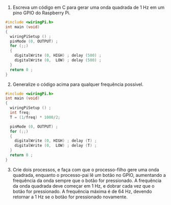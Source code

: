 1. Escreva um código em C para gerar uma onda quadrada de 1 Hz em um pino GPIO do Raspberry Pi.

```C
#include <wiringPi.h>
int main (void)
{
  wiringPiSetup () ;
  pinMode (0, OUTPUT) ;
  for (;;)
  {
    digitalWrite (0, HIGH) ; delay (500) ;
    digitalWrite (0,  LOW) ; delay (500) ;
  }
  return 0 ;
}
```

2. Generalize o código acima para qualquer frequência possível.

```C
#include <wiringPi.h>
int main (void)
{
  wiringPiSetup () ;
  int freq;
  T = (1/freq) * 1000/2;

  pinMode (0, OUTPUT) ;
  for (;;)
  {
    digitalWrite (0, HIGH) ; delay (T) ;
    digitalWrite (0,  LOW) ; delay (T) ;
  }
  return 0 ;
}
```

3. Crie dois processos, e faça com que o processo-filho gere uma onda quadrada, enquanto o processo-pai lê um botão no GPIO, aumentando a frequência da onda sempre que o botão for pressionado. A frequência da onda quadrada deve começar em 1 Hz, e dobrar cada vez que o botão for pressionado. A frequência máxima é de 64 Hz, devendo retornar a 1 Hz se o botão for pressionado novamente.
